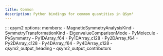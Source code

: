 ```yaml
---
title: Common
description: Python bindings for common quantities in QSym²
---
```


::: qsym2
    options:
      members:
        - MagneticSymmetryAnalysisKind
        - SymmetryTransformationKind
        - EigenvalueComparisonMode
        - PyMolecule
        - PySymmetry
        - Py1DArray_f64
        - Py1DArray_c128
        - Py2DArray_f64
        - Py2DArray_c128
        - Py4DArray_f64
        - Py4DArray_c128
        - qsym2_output_heading
        - qsym2_output_contributors
